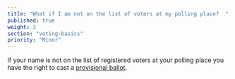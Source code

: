 ```yaml
---
title: "What if I am not on the list of voters at my polling place?  "
published: true
weight: 3
section: "voting-basics"
priority: "Minor"
---
```

If your name is not on the list of registered voters at your polling place you have the right to cast a [provisional ballot](#item-what-is-provisional-ballot).
